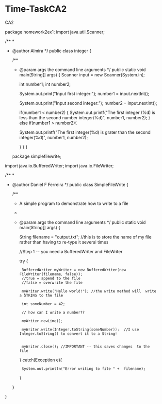 # Time-TaskCA2
CA2



package homework2ex1;
import java.util.Scanner;

/**
 *
 * @author Almira
 */
public class integer {

    /**
     * @param args the command line arguments
     */
    public static void main(String[] args) {
        Scanner input = new Scanner(System.in);
      
        
        int number1;
        int number2;
        
        System.out.print("Input first integer:");
        number1 = input.nextInt();
        
        System.out.print("Input second integer:");
        number2 = input.nextInt();
        
        if(number1 < number2) {
        System.out.printf("The first integer (%d) is less than the second number integer(%d)", number1, number2);
    }
        else if(number1 > number2){
        
        System.out.printf("The first integer(%d) is grater than the second integer(%d)", number1, number2);
        
        
        }
    }
}

     package simplefilewrite;

import java.io.BufferedWriter;
import java.io.FileWriter;

/**
 *
 * @author Daniel F Ferreira
 */
public class SimpleFileWrite {

    /**
     * A simple program to demonstrate how to write to a file
     * 
     * @param args the command line arguments
     */
    public static void main(String[] args) {
        
        String filename = "output.txt"; //this is to store the name of my file rather than having to re-type it several times
        
        //Step 1 -- you need a BufferedWriter and FileWriter
        
        try {
            
        
            BufferedWriter myWriter = new BufferedWriter(new FileWriter(filename, false));
            //true = append to the file
            //false = overwrite the file
            
            myWriter.write("Hello world!"); //the write method will  write a STRING to the file
            
            int someNumber = 42;
            
            // how can I write a number??
            
            myWriter.newLine();
            
            myWriter.write(Integer.toString(someNumber));  //I use Integer.toString() to convert it to a String!
            
            
            myWriter.close(); //IMPORTANT -- this saves changes  to the file
        }
        catch(Exception e){
            
            System.out.println("Error writing to file " +  filename);
        }
        
       
    }
    
}   
